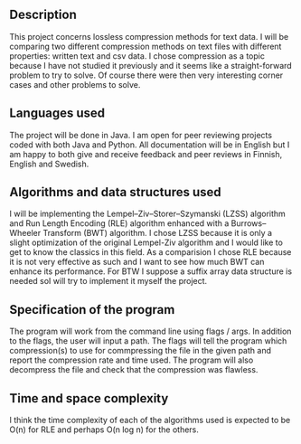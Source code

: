 ## Description
This project concerns lossless compression methods for text data. I will be comparing two different compression methods on text files with different properties: written text and csv data. I chose compression as a topic because I have not studied it previously and it seems like a straight-forward problem to try to solve. Of course there were then very interesting corner cases and other problems to solve.

## Languages used
The project will be done in Java. I am open for peer reviewing projects coded with both Java and Python. All documentation will be in English but I am happy to both give and receive feedback and peer reviews in Finnish, English and Swedish.

## Algorithms and data structures used
I will be implementing the Lempel–Ziv–Storer–Szymanski (LZSS) algorithm and Run Length Encoding (RLE) algorithm enhanced with a Burrows–Wheeler Transform (BWT) algorithm. I chose LZSS because it is only a slight optimization of the original Lempel-Ziv algorithm and I would like to get to know the classics in this field. As a comparision I chose RLE because it is not very effective as such and I want to see how much BWT can enhance its performance. For BTW I suppose a suffix array data structure is needed soI will try to implement it myself the project.

## Specification of the program
The program will work from the command line using flags / args. In addition to the flags, the user will input a path. The flags will tell the program which compression(s) to use for commpressing the file in the given path and report the compression rate and time used. The program will also decompress the file and check that the compression was flawless. 

## Time and space complexity
I think the time complexity of each of the algorithms used is expected to be O(n) for RLE and perhaps O(n log n) for the others. 
